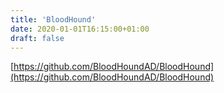 ```yaml
---
title: 'BloodHound'
date: 2020-01-01T16:15:00+01:00
draft: false
---
```


[https://github.com/BloodHoundAD/BloodHound](https://github.com/BloodHoundAD/BloodHound)